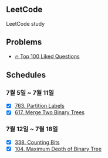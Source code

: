 ## LeetCode
LeetCode study

## Problems
* [🔥 Top 100 Liked Questions](https://leetcode.com/problemset/all/?listId=79h8rn6)

## Schedules

### 7월 5일 ~ 7월 11일
- [X] [763. Partition Labels](https://github.com/sangwoo0727/LeetCode/tree/main/partition-labels)
- [X] [617. Merge Two Binary Trees](https://github.com/sangwoo0727/LeetCode/tree/main/merge-two-binary-trees)

### 7월 12일 ~ 7월 18일
- [X] [338. Counting Bits](https://github.com/sangwoo0727/LeetCode/tree/main/counting-bits)
- [X] [104. Maximum Depth of Binary Tree](https://github.com/sangwoo0727/LeetCode/tree/main/maximum-depth-of-binary-tree)
